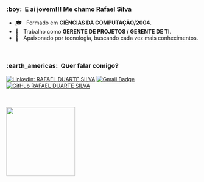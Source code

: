 
<h3> :boy: &nbsp;E ai jovem!!! Me chamo Rafael Silva </h3>

- 🎓 &nbsp; Formado em **CIÊNCIAS DA COMPUTAÇÃO/2004**.
- 💼 &nbsp; Trabalho como **GERENTE DE PROJETOS / GERENTE DE TI**.
- 🚀 &nbsp; Apaixonado por tecnologia, buscando cada vez mais conhecimentos.
<br/>

<h3> :earth_americas: &nbsp;Quer falar comigo? </h3> 

[![Linkedin: RAFAEL DUARTE SILVA](https://img.shields.io/badge/-rafaelduartesilva-blue?style=flat-square&logo=Linkedin&logoColor=white&link=https://www.linkedin.com/in/rafaelduartesilva/)](https://www.linkedin.com/in/rafaelduartesilva/)
[![Gmail Badge](https://img.shields.io/badge/-silva.rafaelduarte@email.com-D14836?style=flat&logo=Gmail&logoColor=white&link=mailto:silva.rafaelduarte@gmail.com)](mailto:silva.rafaelduarte@gmail.com)
[![GitHub RAFAEL DUARTE SILVA]( https://img.shields.io/github/followers/silvarafaelduarte?label=follow&style=social)](https://github.com/silvarafaelduarte)

<br/>
<br/>

<a href="https://github.com/silvarafaelduarte">
  <img height="180em" src="https://github-readme-stats.vercel.app/api?username=silvarafaelduarte&theme=blue&show_icons=true" />
</a>

<br/>


